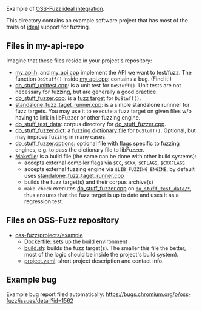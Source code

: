 Example of [OSS-Fuzz ideal integration](../../../docs/ideal_integration.md).

This directory contains an example software project that has most of the traits of [ideal](../../../docs/ideal_integration.md) support for fuzzing. 

## Files in my-api-repo
Imagine that these files reside in your project's repository:

* [my_api.h](my_api.h): and [my_api.cpp](my_api.cpp) implement the API we want to test/fuzz. The function `DoStuff()` inside [my_api.cpp](my_api.cpp): contains a bug. (Find it!)
* [do_stuff_unittest.cpp](do_stuff_unittest.cpp): is a unit test for `DoStuff()`. Unit tests are not necessary for fuzzing, but are generally a good practice. 
* [do_stuff_fuzzer.cpp](do_stuff_fuzzer.cpp): is a [fuzz target](http://libfuzzer.info/#fuzz-target) for `DoStuff()`.
* [standalone_fuzz_taget_runner.cpp](standalone_fuzz_taget_runner.cpp): is a simple standalone runnner for fuzz targets. You may use it to execute a fuzz target on given files w/o having to link in libFuzzer or other fuzzing engine. 
* [do_stuff_test_data](do_stuff_test_data): corpus directory for [do_stuff_fuzzer.cpp](do_stuff_fuzzer.cpp).
* [do_stuff_fuzzer.dict](do_stuff_fuzzer.dict): a [fuzzing dictionary file](http://libfuzzer.info#dictionaries) for `DoStuff()`. Optional, but may improve fuzzing in many cases. 
* [do_stuff_fuzzer.options](do_stuff_fuzzer.options): optional file with flags specific to fuzzing engines, e.g. to pass the dictionary file to libFuzzer.
* [Makefile](Makefile): is a build file (the same can be done with other build systems):
  * accepts external compiler flags via `$CC`, `$CXX`, `$CFLAGS`, `$CXXFLAGS`
  * accepts external fuzzing engine via `$LIB_FUZZING_ENGINE`, by default uses [standalone_fuzz_taget_runner.cpp](standalone_fuzz_taget_runner.cpp)
  * builds the fuzz target(s) and their corpus archive(s)
  * `make check` executes [do_stuff_fuzzer.cpp](do_stuff_fuzzer.cpp) on [`do_stuff_test_data/*`](do_stuff_test_data), thus ensures that the fuzz target is up to date and uses it as a regression test.

## Files on OSS-Fuzz repository
* [oss-fuzz/projects/example](..)
  * [Dockerfile](../Dockerfile): sets up the build environment
  * [build.sh](../build.sh): builds the fuzz target(s). The smaller this file the better, most of the logic should be inside the project's build system).
  * [project.yaml](../project.yaml): short project description and contact info.

## Example bug
Example bug report filed automatically: https://bugs.chromium.org/p/oss-fuzz/issues/detail?id=1562


